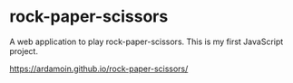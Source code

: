 # rock-paper-scissors
A web application to play rock-paper-scissors. This is my first JavaScript project.

https://ardamoin.github.io/rock-paper-scissors/
